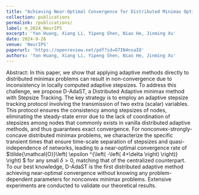 ```yaml
---
title: "Achieving Near-Optimal Convergence for Distributed Minimax Optimization with Adaptive Stepsizes"
collection: publications
permalink: /publications/
label: m_2024_NeurIPS
excerpt: 'Yan Huang, Xiang Li, Yipeng Shen, Niao He, Jinming Xu'
date: 2024-9-26
venue: 'NeurIPS'
paperurl: 'https://openreview.net/pdf?id=O7IN4nsaIO'
authors: 'Yan Huang, Xiang Li, Yipeng Shen, Niao He, Jinming Xu'
---
```


Abstract: In this paper, we show that applying adaptive methods directly to distributed minimax problems can result in non-convergence due to inconsistency in locally computed adaptive stepsizes. To address this challenge, we propose D-AdaST, a Distributed Adaptive minimax method with Stepsize Tracking. The key strategy is to employ an adaptive stepsize tracking protocol involving the transmission of two extra (scalar) variables. This protocol ensures the consistency among stepsizes of nodes, eliminating the steady-state error due to the lack of coordination of stepsizes among nodes that commonly exists in vanilla distributed adaptive methods, and thus guarantees exact convergence. For nonconvex-strongly-concave distributed minimax problems, we characterize the specific transient times that ensure time-scale separation of stepsizes and quasi-independence of networks, leading to a near-optimal convergence rate of $\tilde{\mathcal{O}}\left( \epsilon ^{\left( -\left( 4+\delta \right) \right)} \right) $ for any small $\delta>0$, matching that of the centralized counterpart. To our best knowledge, D-AdaST is the first distributed adaptive method achieving near-optimal convergence without knowing any problem-dependent parameters for nonconvex minimax problems. Extensive experiments are conducted to validate our theoretical results.
